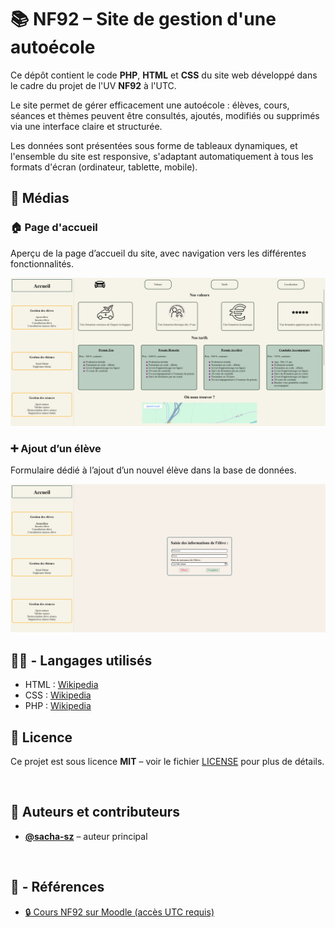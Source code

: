 # 📚 NF92 – Site de gestion d'une autoécole

Ce dépôt contient le code **PHP**, **HTML** et **CSS** du site web développé dans le cadre du projet de l'UV **NF92** à l'UTC.

Le site permet de gérer efficacement une autoécole : élèves, cours, séances et thèmes peuvent être consultés, ajoutés, modifiés ou supprimés via une interface claire et structurée.

Les données sont présentées sous forme de tableaux dynamiques, et l'ensemble du site est responsive, s'adaptant automatiquement à tous les formats d'écran (ordinateur, tablette, mobile).

## 📸 Médias

### 🏠 Page d'accueil  

Aperçu de la page d’accueil du site, avec navigation vers les différentes fonctionnalités.

![Page d'accueil](media/Accueil.png)

### ➕ Ajout d’un élève

Formulaire dédié à l’ajout d’un nouvel élève dans la base de données.

![Ajout élève](media/Eleve.png)
<br/>

## :technologist: - Langages utilisés

- HTML : [Wikipedia](https://www.wikiwand.com/fr/Hypertext_Markup_Language)
- CSS : [Wikipedia](https://www.wikiwand.com/fr/Feuilles_de_style_en_cascade)
- PHP : [Wikipedia](https://www.wikiwand.com/fr/PHP)

## 📄 Licence

Ce projet est sous licence **MIT** – voir le fichier [LICENSE](LICENSE) pour plus de détails.

<br/>

## 👤 Auteurs et contributeurs

- **[@sacha-sz](https://github.com/sacha-sz)** – auteur principal

<br/>

## :bookmark_tabs: - Références

- [🔒 Cours NF92 sur Moodle (accès UTC requis)](https://moodle.utc.fr/course/view.php?id=837)
